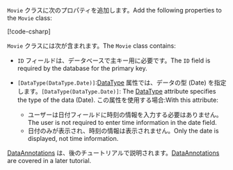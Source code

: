 <!-- THIS INCLUDE USED BY MVC AND RP -->
<span data-ttu-id="51f0b-101">`Movie` クラスに次のプロパティを追加します。</span><span class="sxs-lookup"><span data-stu-id="51f0b-101">Add the following properties to the `Movie` class:</span></span>

[!code-csharp[](~/tutorials/razor-pages/razor-pages-start/sample/RazorPagesMovie22/Models/Movie.cs?name=snippet1)]

<span data-ttu-id="51f0b-102">`Movie` クラスには次が含まれます。</span><span class="sxs-lookup"><span data-stu-id="51f0b-102">The `Movie` class contains:</span></span>

* <span data-ttu-id="51f0b-103">`ID` フィールドは、データベースで主キー用に必要です。</span><span class="sxs-lookup"><span data-stu-id="51f0b-103">The `ID` field is required by the database for the primary key.</span></span>
* <span data-ttu-id="51f0b-104">`[DataType(DataType.Date)]`:[DataType](/dotnet/api/microsoft.aspnetcore.mvc.dataannotations.internal.datatypeattributeadapter) 属性では、データの型 (Date) を指定します。</span><span class="sxs-lookup"><span data-stu-id="51f0b-104">`[DataType(DataType.Date)]`:  The [DataType](/dotnet/api/microsoft.aspnetcore.mvc.dataannotations.internal.datatypeattributeadapter) attribute specifies the type of the data (Date).</span></span> <span data-ttu-id="51f0b-105">この属性を使用する場合:</span><span class="sxs-lookup"><span data-stu-id="51f0b-105">With this attribute:</span></span>

  * <span data-ttu-id="51f0b-106">ユーザーは日付フィールドに時刻の情報を入力する必要はありません。</span><span class="sxs-lookup"><span data-stu-id="51f0b-106">The user is not required to enter time information in the date field.</span></span>
  * <span data-ttu-id="51f0b-107">日付のみが表示され、時刻の情報は表示されません。</span><span class="sxs-lookup"><span data-stu-id="51f0b-107">Only the date is displayed, not time information.</span></span>

<span data-ttu-id="51f0b-108">[DataAnnotations](/dotnet/api/system.componentmodel.dataannotations) は、後のチュートリアルで説明されます。</span><span class="sxs-lookup"><span data-stu-id="51f0b-108">[DataAnnotations](/dotnet/api/system.componentmodel.dataannotations) are covered in a later tutorial.</span></span>